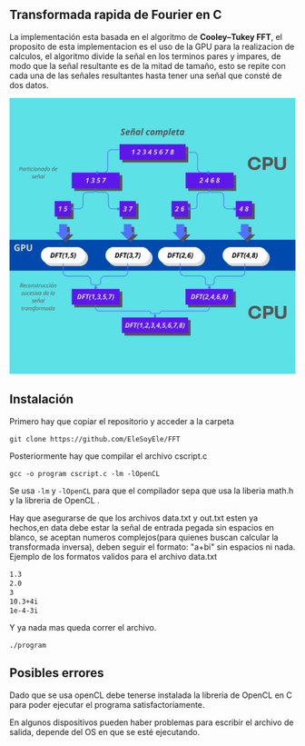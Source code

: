 ## Transformada rapida de Fourier en C
La implementación esta basada en el algoritmo de **Cooley–Tukey FFT**, el proposito de esta implementacion es el uso de la GPU para la realizacion de calculos, el algoritmo divide la señal en los terminos pares y impares, de modo que la señal resultante es de la mitad de tamaño, esto se repite con cada una de las señales resultantes hasta tener una señal que consté de dos datos.

![Diagrama de procesos](fftdiagrama.png)

## **Instalación**

Primero hay que copiar el repositorio y acceder a la carpeta

    git clone https://github.com/EleSoyEle/FFT
Posteriormente hay que compilar el archivo cscript.c

    gcc -o program cscript.c -lm -lOpenCL
Se usa `-lm` y `-lOpenCL` para que el compilador sepa que usa la liberia math.h y la libreria de OpenCL .

Hay que asegurarse de que los archivos data.txt y out.txt esten ya hechos,en data debe estar la señal de entrada pegada sin espacios en blanco, se aceptan numeros complejos(para quienes buscan calcular la transformada inversa), deben seguir el formato: "a+bi" sin espacios ni nada.
Ejemplo de los formatos validos para el archivo data.txt

    
    1.3
    2.0
    3
    10.3+4i
    1e-4-3i


Y ya nada mas queda correr el archivo.

    ./program


## **Posibles errores**
Dado que se usa openCL debe tenerse instalada la libreria de OpenCL en C para poder ejecutar el programa satisfactoriamente.

En algunos dispositivos pueden haber problemas para escribir el archivo de salida, depende del OS en que se esté ejecutando.
